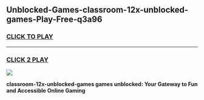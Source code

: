 
## Unblocked-Games-classroom-12x-unblocked-games-Play-Free-q3a96
<h3>
<a href="https://premium76.site?title=classroom-12x-unblocked-games&ref=10A">CLICK TO PLAY</a></h3>
<hr>

<h3>
<a href="https://premium76.site?title=classroom-12x-unblocked-games&ref=10A">CLICK 2 PLAY</a>
  
</h3>

<a href="https://premium76.site?title=classroom-12x-unblocked-games&ref=10A"><img src="https://clearcache.store/games.png"></a>


**classroom-12x-unblocked-games games unblocked: Your Gateway to Fun and Accessible Online Gaming**
